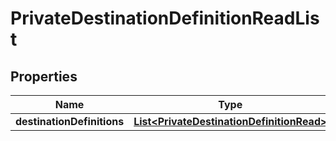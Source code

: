 

# PrivateDestinationDefinitionReadList


## Properties

| Name | Type | Description | Notes |
|------------ | ------------- | ------------- | -------------|
|**destinationDefinitions** | [**List&lt;PrivateDestinationDefinitionRead&gt;**](PrivateDestinationDefinitionRead.md) |  |  |



